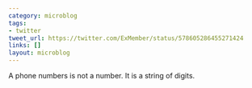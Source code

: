 ```yaml
---
category: microblog
tags:
- twitter
tweet_url: https://twitter.com/ExMember/status/578605286455271424
links: []
layout: microblog
---
```

A phone numbers is not a number. It is a string of digits.
